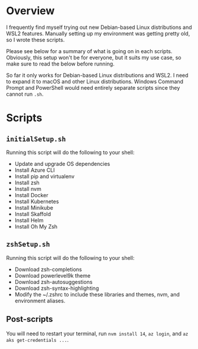 # Overview

I frequently find myself trying out new Debian-based Linux distributions and WSL2 features. Manually setting up my environment was getting pretty old, so I wrote these scripts.

Please see below for a summary of what is going on in each scripts. Obviously, this setup won't be for everyone, but it suits my use case, so make sure to read the below before running.

So far it only works for Debian-based Linux distributions and WSL2. I need to expand it to macOS and other Linux distributions. Windows Command Prompt and PowerShell would need entirely separate scripts since they cannot run `.sh`.

# Scripts

## `initialSetup.sh`

Running this script will do the following to your shell: 
  - Update and upgrade OS dependencies
  - Install Azure CLI
  - Install pip and virtualenv
  - Install zsh
  - Install nvm
  - Install Docker
  - Install Kubernetes
  - Install Minikube
  - Install Skaffold
  - Install Helm
  - Install Oh My Zsh

## `zshSetup.sh`
Running this script will do the following to your shell: 
  - Download zsh-completions
  - Download powerlevel9k theme
  - Download zsh-autosuggestions
  - Download zsh-syntax-highlighting
  - Modify the ~/.zshrc to include these libraries and themes, nvm, and environment aliases.

## Post-scripts
You will need to restart your terminal, run `nvm install 14`, `az login`, and `az aks get-credentials ...`.